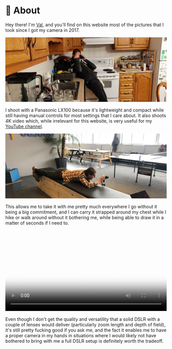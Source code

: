 # 📸 About

Hey there! I'm [Val](https://val.codejam.info/), and you'll find on this
website most of the pictures that I took since I got my camera in 2017.

[![Val taking a photo in a kitchen](/img/val-1.jpg)](/photos/IMG_20181204_184340.md)

I shoot with a Panasonic LX100 because it's lightweight and compact
while still having manual controls for most settings that I care about.
It also shoots 4K video which, while irrelevant for this website, is
very useful for my [YouTube channel](https://www.youtube.com/FunkyVal).

[![Val taking a photo in the office](/img/val-2.jpg)](/photos/IMG_20190103_111123.md)

This allows me to take it with me pretty much everywhere I go without it
being a big commitment, and I can carry it strapped around my chest
while I hike or walk around without it bothering me, while being able to
draw it in a matter of seconds if I need to.

<video src="img/val-3.mp4" width="100%" poster="/img/val-3.jpg" loop controls></video>

Even though I don't get the quality and versatility that a solid DSLR
with a couple of lenses would deliver (particularly zoom length and
depth of field), it's still pretty fucking good if you ask me, and the
fact it enables me to have a proper camera in my hands in situations
where I would likely not have bothered to bring with me a full DSLR
setup is definitely worth the tradeoff.
